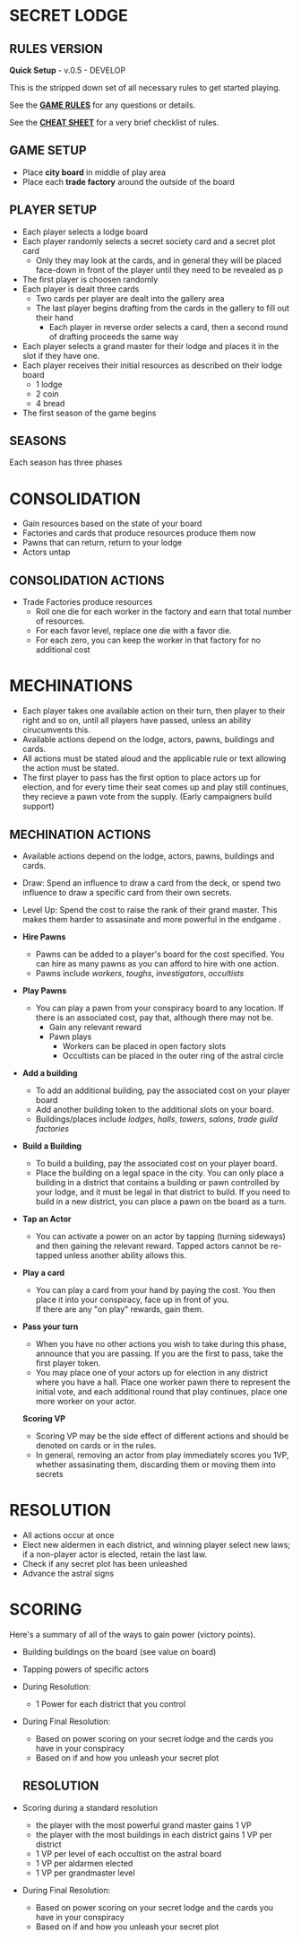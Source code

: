 # SECRET LODGE 

## RULES VERSION
**Quick Setup** - v.0.5 - DEVELOP 

This is the stripped down set of all necessary rules to get started playing.

See the **[GAME RULES](SECRET%20LODGE%20-%20GAME%20RULES.md)** for any questions or details.

See the **[CHEAT SHEET](SECRET%20LODGE%20-%20Cheat%20Sheet.md)** for a very brief checklist of rules.

## GAME SETUP
- Place **city board** in middle of play area
- Place each **trade factory** around the outside of the board

## PLAYER SETUP
- Each player selects a lodge board
- Each player randomly selects a secret society card and a secret plot card
    - Only they may look at the cards, and in general they will be placed face-down in front of the player until they need to be revealed as p
- The first player is choosen randomly
- Each player is dealt three cards
  - Two cards per player are dealt into the gallery area
  - The last player begins drafting from the cards in the gallery to fill out their hand
    - Each player in reverse order selects a card, then a second round of drafting proceeds the same way
- Each player selects a grand master for their lodge and places it in the slot if they have one.
- Each player receives their initial resources as described on their lodge board
  - 1 lodge
  - 2 coin
  - 4 bread
- The first season of the game begins

## SEASONS
Each season has three phases

# CONSOLIDATION
- Gain resources based on the state of your board
- Factories and cards that produce resources produce them now
- Pawns that can return, return to your lodge
- Actors untap

## CONSOLIDATION ACTIONS
- Trade Factories produce resources
  - Roll one die for each worker in the factory and earn that total number of resources.
  - For each favor level, replace one die with a favor die.
  - For each zero, you can keep the worker in that factory for no additional cost

# MECHINATIONS
- Each player takes one available action on their turn, then player to their right and so on, until all players have passed, unless an ability cirucumvents this.
- Available actions depend on the lodge, actors, pawns, buildings and cards.
- All actions must be stated aloud and the applicable rule or text allowing the action must be stated.
- The first player to pass has the first option to place actors up for election, and for every time their seat comes up and play still continues, 
    they recieve a pawn vote from the supply.  (Early campaigners build support)

## MECHINATION ACTIONS
- Available actions depend on the lodge, actors, pawns, buildings and cards.
- Draw:  Spend an influence to draw a card from the deck, or spend two influence to draw a specific card from their own secrets.
- Level Up:  Spend the cost to raise the rank of their grand master.  This makes them harder to assasinate and more powerful in the endgame .

- **Hire Pawns**
  - Pawns can be added to a player's board for the cost specified.  You can hire as many pawns as you can afford to hire with one action.
  - Pawns include *workers*, *toughs*, *investigators*, *occultists*

- **Play Pawns**
  - You can play a pawn from your conspiracy board to any location.  If there is an associated cost, pay that, although there may not be.  
    - Gain any relevant reward 
    - Pawn plays
      - Workers can be placed in open factory slots
      - Occultists can be placed in the outer ring of the astral circle

- **Add a building**
  - To add an additional building, pay the associated cost on your player board
  - Add another building token to the additional slots on your board.
  - Buildings/places include *lodges*, *halls*, *towers*, *salons*, *trade guild factories*

- **Build a Building**
  - To build a building, pay the associated cost on your player board.
  - Place the building on a legal space in the city.  You can only place a building in a district that contains a building or pawn controlled by your lodge, and it must be legal in that district to build.  If you need to build in a new district, you can place a pawn on tbe board as a turn.

- **Tap an Actor**
  - You can activate a power on an actor by tapping (turning sideways) and then gaining the relevant reward.  Tapped actors cannot be re-tapped unless another ability allows this.

- **Play a card**
  - You can play a card from your hand by paying the cost.  You then place it into your conspiracy, face up in front of you.  
    If there are any "on play" rewards, gain them.

- **Pass your turn**
  - When you have no other actions you wish to take during this phase, announce that you are passing.  If you are the first to pass, take the first player token.
  - You may place one of your actors up for election in any district where you have a hall.  Place one worker pawn there to represent the initial vote, and each additional round that play continues, place one more worker on your actor.

  **Scoring VP**
  - Scoring VP may be the side effect of different actions and should be denoted on cards or in the rules.
  - In general, removing an actor from play immediately scores you 1VP, whether assasinating them, discarding them or moving them into secrets

# RESOLUTION
- All actions occur at once 
- Elect new aldermen in each district, and winning player select new laws;  if a non-player actor is elected, retain the last law.
- Check if any secret plot has been unleashed
- Advance the astral signs

# SCORING
Here's a summary of all of the ways to gain power (victory points).
- Building buildings on the board (see value on board)
- Tapping powers of specific actors
- During Resolution:
  - 1 Power for each district that you control
- During Final Resolution:
  - Based on power scoring on your secret lodge and the cards you have in your conspiracy
  - Based on if and how you unleash your secret plot

  ## RESOLUTION
- Scoring during a standard resolution
  - the player with the most powerful grand master gains 1 VP
  - the player with the most buildings in each district gains 1 VP per district
  - 1 VP per level of each occultist on the astral board
  - 1 VP per aldarmen elected
  - 1 VP per grandmaster level
- During Final Resolution:
  - Based on power scoring on your secret lodge and the cards you have in your conspiracy
  - Based on if and how you unleash your secret plot
